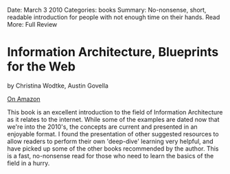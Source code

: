 Date: March 3 2010
Categories: books
Summary: No-nonsense, short, readable introduction for people with not enough time on their hands.
Read More: Full Review

# Information Architecture, Blueprints for the Web

by Christina Wodtke, Austin Govella

[On Amazon](http://www.amazon.com/gp/product/0321600800)

This book is an excellent introduction to the field of Information Architecture as it relates to the internet. While some of the examples are dated now that we're into the 2010's, the concepts are current and presented in an enjoyable format. I found the presentation of other suggested resources to allow readers to perform their own 'deep-dive' learning very helpful, and have picked up some of the other books recommended by the author. This is a fast, no-nonsense read for those who need to learn the basics of the field in a hurry.